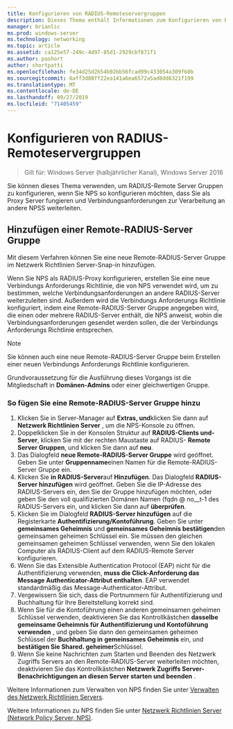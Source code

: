 ```yaml
---
title: Konfigurieren von RADIUS-Remoteservergruppen
description: Dieses Thema enthält Informationen zum Konfigurieren von RADIUS-Remote Server Gruppen auf dem Netzwerk Richtlinien Server unter Windows Server 2016.
manager: brianlic
ms.prod: windows-server
ms.technology: networking
ms.topic: article
ms.assetid: ca125e57-249c-4d97-85d1-2929cbf871f1
ms.author: pashort
author: shortpatti
ms.openlocfilehash: fe34d25d2b54b02bb56fcad99c433054a309f60b
ms.sourcegitcommit: 6aff3d88ff22ea141a6ea6572a5ad8dd6321f199
ms.translationtype: MT
ms.contentlocale: de-DE
ms.lasthandoff: 09/27/2019
ms.locfileid: "71405459"
---
```

# <a name="configure-remote-radius-server-groups"></a>Konfigurieren von RADIUS-Remoteservergruppen

>Gilt für: Windows Server (halbjährlicher Kanal), Windows Server 2016

Sie können dieses Thema verwenden, um RADIUS-Remote Server Gruppen zu konfigurieren, wenn Sie NPS so konfigurieren möchten, dass Sie als Proxy Server fungieren und Verbindungsanforderungen zur Verarbeitung an andere NPSS weiterleiten.

## <a name="add-a-remote-radius-server-group"></a>Hinzufügen einer Remote-RADIUS-Server Gruppe

Mit diesem Verfahren können Sie eine neue Remote-RADIUS-Server Gruppe im Netzwerk Richtlinien Server-Snap-in hinzufügen.

Wenn Sie NPS als RADIUS-Proxy konfigurieren, erstellen Sie eine neue Verbindungs Anforderungs Richtlinie, die von NPS verwendet wird, um zu bestimmen, welche Verbindungsanforderungen an andere RADIUS-Server weiterzuleiten sind. Außerdem wird die Verbindungs Anforderungs Richtlinie konfiguriert, indem eine Remote-RADIUS-Server Gruppe angegeben wird, die einen oder mehrere RADIUS-Server enthält, die NPS anweist, wohin die Verbindungsanforderungen gesendet werden sollen, die der Verbindungs Anforderungs Richtlinie entsprechen.

>[!NOTE]
>Sie können auch eine neue Remote-RADIUS-Server Gruppe beim Erstellen einer neuen Verbindungs Anforderungs Richtlinie konfigurieren.

Grundvoraussetzung für die Ausführung dieses Vorgangs ist die Mitgliedschaft in **Domänen-Admins** oder einer gleichwertigen Gruppe.

### <a name="to-add-a-remote-radius-server-group"></a>So fügen Sie eine Remote-RADIUS-Server Gruppe hinzu 

1. Klicken Sie in Server-Manager auf **Extras, und**klicken Sie dann auf **Netzwerk Richtlinien Server** , um die NPS-Konsole zu öffnen.
2. Doppelklicken Sie in der Konsolen Struktur auf **RADIUS-Clients und-Server**, klicken Sie mit der rechten Maustaste auf RADIUS- **Remote Server Gruppen**, und klicken Sie dann auf **neu**.
3. Das Dialogfeld **neue Remote-RADIUS-Server Gruppe** wird geöffnet. Geben Sie unter **Gruppenname**einen Namen für die Remote-RADIUS-Server Gruppe ein.
4. Klicken Sie **in RADIUS-Server**auf **Hinzufügen**. Das Dialogfeld **RADIUS-Server hinzufügen** wird geöffnet. Geben Sie die IP-Adresse des RADIUS-Servers ein, den Sie der Gruppe hinzufügen möchten, oder geben Sie den voll qualifizierten Domänen Namen \(fqdn @ no__t-1 des RADIUS-Servers ein, und klicken Sie dann auf **überprüfen**.
5. Klicken Sie im Dialogfeld **RADIUS-Server hinzufügen** auf die Registerkarte **Authentifizierung/Kontoführung**. Geben Sie unter **gemeinsames Geheimnis** und **gemeinsames Geheimnis bestätigen**den gemeinsamen geheimen Schlüssel ein. Sie müssen den gleichen gemeinsamen geheimen Schlüssel verwenden, wenn Sie den lokalen Computer als RADIUS-Client auf dem RADIUS-Remote Server konfigurieren.
6. Wenn Sie das Extensible Authentication Protocol (EAP) nicht für die Authentifizierung verwenden, **muss die Click-Anforderung das Message Authenticator-Attribut enthalten**. EAP verwendet standardmäßig das Message-Authenticator-Attribut.
7. Vergewissern Sie sich, dass die Portnummern für Authentifizierung und Buchhaltung für Ihre Bereitstellung korrekt sind.
8. Wenn Sie für die Kontoführung einen anderen gemeinsamen geheimen Schlüssel verwenden, deaktivieren Sie das Kontrollkästchen **dasselbe gemeinsame Geheimnis für Authentifizierung und Kontoführung verwenden** , und geben Sie dann den gemeinsamen geheimen Schlüssel der **Buchhaltung in** **gemeinsames Geheimnis** ein, und **bestätigen Sie Shared. geheimer**Schlüssel.
9. Wenn Sie keine Nachrichten zum Starten und Beenden des Netzwerk Zugriffs Servers an den Remote-RADIUS-Server weiterleiten möchten, deaktivieren Sie das Kontrollkästchen **Netzwerk Zugriffs Server-Benachrichtigungen an diesen Server starten und beenden** .

Weitere Informationen zum Verwalten von NPS finden Sie unter [Verwalten des Netzwerk Richtlinien Servers](nps-manage-top.md).

Weitere Informationen zu NPS finden Sie unter [Netzwerk Richtlinien Server (Network Policy Server, NPS)](nps-top.md).

